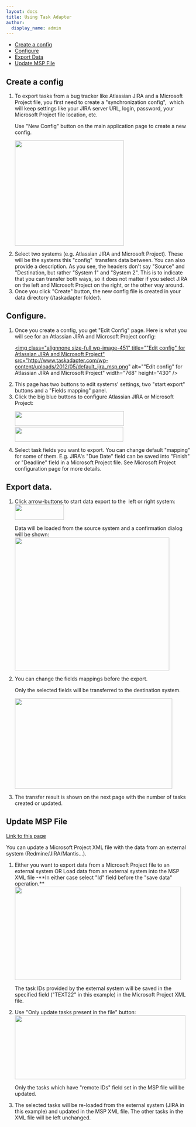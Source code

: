 ```yaml
---
layout: docs
title: Using Task Adapter
author:
  display_name: admin
---
```


<ul>
<li><a href="#create_config_file">Create a config</a></li>
<li><a href="#configure">Configure</a></li>
<li><a href="#export_data">Export Data</a></li>
<li><a href="#update_msp_file">Update MSP File</a></li>

</ul></p>

## <a id="create_config_file" name="create_config_file"></a>Create a config

<ol>
<li>To export tasks from a bug tracker like Atlassian JIRA and a Microsoft Project file, you first need to create a "synchronization config", &nbsp;which will keep settings like your JIRA server URL, login, password, your Microsoft Project file location, etc.

Use "New Config" button on the main application page to create a new config.

<a href="http://www.taskadapter.com/wp-content/uploads/2012/05/create_new_config.png"><img class="alignnone size-full wp-image-452" title="create_new_config" src="http://www.taskadapter.com/wp-content/uploads/2012/05/create_new_config.png" alt="" width="298" height="286" /></a></li></p>
<li>Select two systems (e.g. Atlassian JIRA and Microsoft Project). These will be the systems this "config" &nbsp;transfers data between. You can also provide a description. As you see, the headers don't say "Source" and "Destination, but rather "System 1" and "System 2". This is to indicate that you can transfer both ways, so it does not matter if you select JIRA on the left and Microsoft Project on the right, or the other way around.</li>
<li>Once you click "Create" button, the new config file is created in your data directory (<User Home>/taskadapter folder).</li>

</ol></p>

## <a id="configure" name="configure"></a>Configure.

<ol>
<li>Once you create a config, you get "Edit Config"&nbsp;page. Here is what you will see for an Atlassian JIRA and Microsoft Project config:

<a href="http://www.taskadapter.com/wp-content/uploads/2012/05/default_jira_msp.png"><img class="alignnone size-full wp-image-451" title=""Edit config" for Atlassian JIRA and Microsoft Project" src="http://www.taskadapter.com/wp-content/uploads/2012/05/default_jira_msp.png" alt=""Edit config" for Atlassian JIRA and Microsoft Project" width="768" height="430" /></a></li></p>
<li>This page has two buttons to edit systems' settings, two "start export" buttons and a "Fields mapping" panel.</li>
<li>Click the big blue buttons to configure Atlassian JIRA or Microsoft Project:

<img class="alignnone size-full wp-image-455" title="edit_jira_button" src="http://www.taskadapter.com/wp-content/uploads/2012/05/edit_jira_button1.png" alt="" width="298" height="40" />&nbsp; <img class="alignnone size-full wp-image-454" title="edit_msp_button" src="http://www.taskadapter.com/wp-content/uploads/2012/05/edit_msp_button.png" alt="" width="296" height="40" /></li></p>
<li>Select task fields you want to export. You can change default "mapping" for some of them. E.g. JIRA's "Due Date" field can be saved into "Finish" or "Deadline" field in a Microsoft Project file. See Microsoft Project configuration page for more details.</li>

</ol></p>

## <a id="export_data" name="export_data"></a>Export data.

<ol>
<li>Click arrow-buttons to start data export to the &nbsp;left or right system:

<img class="alignnone size-full wp-image-456" title="export_left_right" src="http://www.taskadapter.com/wp-content/uploads/2012/05/export_left_right.png" alt="" width="134" height="42" />

Data will be loaded from the source system and a confirmation dialog will be shown:<img class="alignnone size-full wp-image-152" title="export_confirmation" src="http://www.taskadapter.com/wp-content/uploads/2012/05/export_confirmation.png" alt="" width="422" height="362" /></li></p>
<li>You can change the fields mappings before the export.

Only the selected fields will be transferred to the destination system.

<img class="alignnone size-full wp-image-459" title="confirm_fields_mapping" src="http://www.taskadapter.com/wp-content/uploads/2012/05/confirm_fields_mapping1.png" alt="" width="430" height="246" /></li></p>
<li>The transfer result is shown on the next page with the number of tasks created or updated.</li>

</ol></p>

## <a id="update_msp_file" name="update_msp_file"></a>Update MSP File

<a href="#update_msp_file">Link to this page</a></p>
<p>You can update a Microsoft Project XML file with the data from an external system (Redmine/JIRA/Mantis...).</p>
<ol>
<li>Either you want to export data from a Microsoft Project file to an external system OR Load data from an external system into the MSP XML file -**In either case select "Id" field before the "save data" operation.**<a href="http://www.taskadapter.com/wp-content/uploads/2012/05/id_selected.png"><img class="alignnone size-full wp-image-460" title="id_selected" src="http://www.taskadapter.com/wp-content/uploads/2012/05/id_selected.png" alt="" width="454" height="254" /></a>
<p>The task IDs provided by the external system will be saved in the specified field ("TEXT22" in this example) in the Microsoft Project XML file.</li></p>
<li>Use "Only update tasks present in the file" button:

<img class="alignnone size-full wp-image-157" title="choose_file_operation" src="http://www.taskadapter.com/wp-content/uploads/2012/05/choose_file_operation.png" alt="" width="466" height="174" />

Only the tasks which have "remote IDs" field set in the MSP file will be updated.</li></p>
<li>The selected tasks will be re-loaded from the external system (JIRA in this example) and updated in the MSP XML file. The other tasks in the XML file will be left unchanged.</li>

</ol></p>
